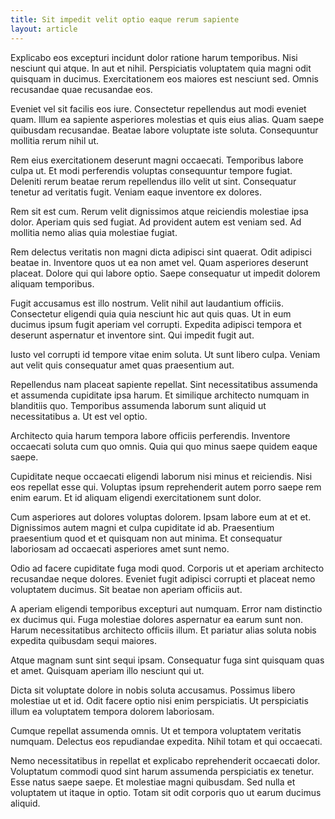```yaml
---
title: Sit impedit velit optio eaque rerum sapiente
layout: article
---
```

Explicabo eos excepturi incidunt dolor ratione harum temporibus. Nisi nesciunt qui atque. In aut et nihil. Perspiciatis voluptatem quia magni odit quisquam in ducimus. Exercitationem eos maiores est nesciunt sed. Omnis recusandae quae recusandae eos.

Eveniet vel sit facilis eos iure. Consectetur repellendus aut modi eveniet quam. Illum ea sapiente asperiores molestias et quis eius alias. Quam saepe quibusdam recusandae. Beatae labore voluptate iste soluta. Consequuntur mollitia rerum nihil ut.

Rem eius exercitationem deserunt magni occaecati. Temporibus labore culpa ut. Et modi perferendis voluptas consequuntur tempore fugiat. Deleniti rerum beatae rerum repellendus illo velit ut sint. Consequatur tenetur ad veritatis fugit. Veniam eaque inventore ex dolores.

Rem sit est cum. Rerum velit dignissimos atque reiciendis molestiae ipsa dolor. Aperiam quis sed fugiat. Ad provident autem est veniam sed. Ad mollitia nemo alias quia molestiae fugiat.

Rem delectus veritatis non magni dicta adipisci sint quaerat. Odit adipisci beatae in. Inventore quos ut ea non amet vel. Quam asperiores deserunt placeat. Dolore qui qui labore optio. Saepe consequatur ut impedit dolorem aliquam temporibus.

Fugit accusamus est illo nostrum. Velit nihil aut laudantium officiis. Consectetur eligendi quia quia nesciunt hic aut quis quas. Ut in eum ducimus ipsum fugit aperiam vel corrupti. Expedita adipisci tempora et deserunt aspernatur et inventore sint. Qui impedit fugit aut.

Iusto vel corrupti id tempore vitae enim soluta. Ut sunt libero culpa. Veniam aut velit quis consequatur amet quas praesentium aut.

Repellendus nam placeat sapiente repellat. Sint necessitatibus assumenda et assumenda cupiditate ipsa harum. Et similique architecto numquam in blanditiis quo. Temporibus assumenda laborum sunt aliquid ut necessitatibus a. Ut est vel optio.

Architecto quia harum tempora labore officiis perferendis. Inventore occaecati soluta cum quo omnis. Quia qui quo minus saepe quidem eaque saepe.

Cupiditate neque occaecati eligendi laborum nisi minus et reiciendis. Nisi eos repellat esse qui. Voluptas ipsum reprehenderit autem porro saepe rem enim earum. Et id aliquam eligendi exercitationem sunt dolor.

Cum asperiores aut dolores voluptas dolorem. Ipsam labore eum at et et. Dignissimos autem magni et culpa cupiditate id ab. Praesentium praesentium quod et et quisquam non aut minima. Et consequatur laboriosam ad occaecati asperiores amet sunt nemo.

Odio ad facere cupiditate fuga modi quod. Corporis ut et aperiam architecto recusandae neque dolores. Eveniet fugit adipisci corrupti et placeat nemo voluptatem ducimus. Sit beatae non aperiam officiis aut.

A aperiam eligendi temporibus excepturi aut numquam. Error nam distinctio ex ducimus qui. Fuga molestiae dolores aspernatur ea earum sunt non. Harum necessitatibus architecto officiis illum. Et pariatur alias soluta nobis expedita quibusdam sequi maiores.

Atque magnam sunt sint sequi ipsam. Consequatur fuga sint quisquam quas et amet. Quisquam aperiam illo nesciunt qui ut.

Dicta sit voluptate dolore in nobis soluta accusamus. Possimus libero molestiae ut et id. Odit facere optio nisi enim perspiciatis. Ut perspiciatis illum ea voluptatem tempora dolorem laboriosam.

Cumque repellat assumenda omnis. Ut et tempora voluptatem veritatis numquam. Delectus eos repudiandae expedita. Nihil totam et qui occaecati.

Nemo necessitatibus in repellat et explicabo reprehenderit occaecati dolor. Voluptatum commodi quod sint harum assumenda perspiciatis ex tenetur. Esse natus saepe saepe. Et molestiae magni quibusdam. Sed nulla et voluptatem ut itaque in optio. Totam sit odit corporis quo ut earum ducimus aliquid.
